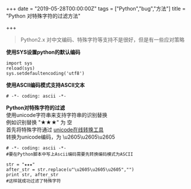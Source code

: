 +++
date = "2019-05-28T00:00:00Z"
tags = ["Python","bug","方法"]
title = "Python 对特殊字符的过滤方法"

+++

> Python2.x 对中文编码、特殊字符等支持不是很好，但是有一些应对策略<!--more-->

**使用SYS设置python的默认编码**  
```
import sys  
reload(sys)  
sys.setdefaultencoding('utf8')   
```

**使用ASCII编码模式支持ASCII文本**
```
# -*- coding: ascii -*-
```

**Python对特殊字符的过滤**  
使用unicode字符串来支持字符串的识别替换  
例如识别替换 "★★★" 为 空  
首先将特殊字符通过 [unicode在线转换工具](http://tool.chinaz.com/tools/unicode.aspx)  
转换为unicode编码，为 \u2605\u2605\u2605  
```
# -*- coding: ascii -*-
#要在Python脚本中写上Ascii编码需要先转换编码模式为ASCII  

str = "★★★"
after_str = str.replace(u"\u2605\u2605\u2605","")
print str, after_str
#这样就成功过滤了特殊字符
```
